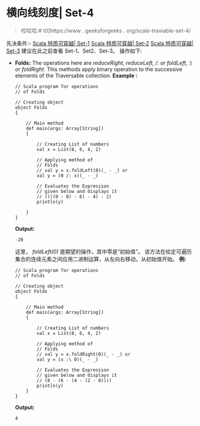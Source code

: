 # 横向线刻度| Set-4

> 哎哎哎:# t0]https://www . geeksforgeeks . org/scale-traviable-set-4/

先决条件:-
[Scala 特质可穿越| Set-1](https://www.geeksforgeeks.org/scala-trait-traversable-set-1/)
[Scala 特质可穿越| Set-2](https://www.geeksforgeeks.org/scala-trait-traversable-set-2/)
[Scala 特质可穿越| Set-3](https://www.geeksforgeeks.org/scala-trait-traversable-set-3/)
建议在此之前查看 Set-1、Set2、Set-3。
操作如下:

*   **Folds:**
    The operations here are *reduceRight, reduceLeft, /: or foldLeft, :\ or foldRight*. This methods apply binary operation to the successive elements of the Traversable collection.
    **Example :**

    ```
    // Scala program for operations
    // of Folds

    // Creating object 
    object Folds
    {

        // Main method
        def main(args: Array[String]) 
        {

            // Creating List of numbers 
            val x = List(8, 6, 4, 2)

            // Applying method of
            // Folds
            // val y = x.foldLeft(0)(_ - _) or
            val y = (0 /: x)(_ - _)

            // Evaluates the Expression 
            // given below and displays it
            // ((((0 - 8) - 6) - 4) - 2) 
            println(y)

        }
    }
    ```

    **Output:**

    ```
    -20

    ```

    这里， *foldLeft(0)* 是期望的操作，其中零是“初始值”。
    该方法在给定可遍历集合的连续元素之间应用二进制运算，从左向右移动，从初始值开始。
    **例:**

    ```
    // Scala program for operations
    // of Folds

    // Creating object 
    object Folds
    {

        // Main method
        def main(args: Array[String]) 
        {

            // Creating List of numbers 
            val x = List(8, 6, 4, 2)

            // Applying method of
            // Folds
            // val y = x.foldRight(0)(_ - _) or
            val y = (x :\ 0)(_ - _)

            // Evaluates the Expression 
            // given below and displays it
            // (8 - (6 - (4 - (2 - 0))))
            println(y)
        }
    }
    ```

    **Output:**

    ```
    4

    ```